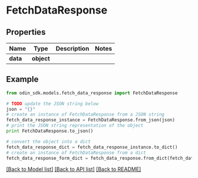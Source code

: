# FetchDataResponse


## Properties

Name | Type | Description | Notes
------------ | ------------- | ------------- | -------------
**data** | **object** |  | 

## Example

```python
from odin_sdk.models.fetch_data_response import FetchDataResponse

# TODO update the JSON string below
json = "{}"
# create an instance of FetchDataResponse from a JSON string
fetch_data_response_instance = FetchDataResponse.from_json(json)
# print the JSON string representation of the object
print FetchDataResponse.to_json()

# convert the object into a dict
fetch_data_response_dict = fetch_data_response_instance.to_dict()
# create an instance of FetchDataResponse from a dict
fetch_data_response_form_dict = fetch_data_response.from_dict(fetch_data_response_dict)
```
[[Back to Model list]](../README.md#documentation-for-models) [[Back to API list]](../README.md#documentation-for-api-endpoints) [[Back to README]](../README.md)


